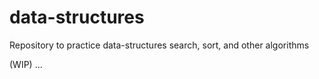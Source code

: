 # data-structures
Repository to practice data-structures search, sort, and other algorithms

(WIP)
...
